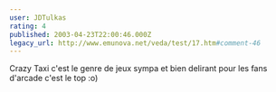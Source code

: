 ```yaml
---
user: JDTulkas
rating: 4
published: 2003-04-23T22:00:46.000Z
legacy_url: http://www.emunova.net/veda/test/17.htm#comment-46
---
```

Crazy Taxi c'est le genre de jeux sympa et bien delirant pour les fans d'arcade c'est le top :o)